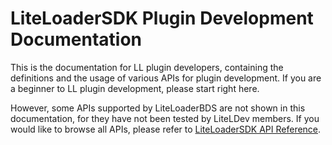 # LiteLoaderSDK Plugin Development Documentation

This is the documentation for LL plugin developers, containing the definitions and the usage of various APIs for plugin development.
If you are a beginner to LL plugin development, please start right here.

However, some APIs supported by LiteLoaderBDS are not shown in this documentation, for they have not been tested by LiteLDev members.
If you would like to browse all APIs, please refer to [LiteLoaderSDK API Reference](https://cpp.docs.litebds.com/api/).